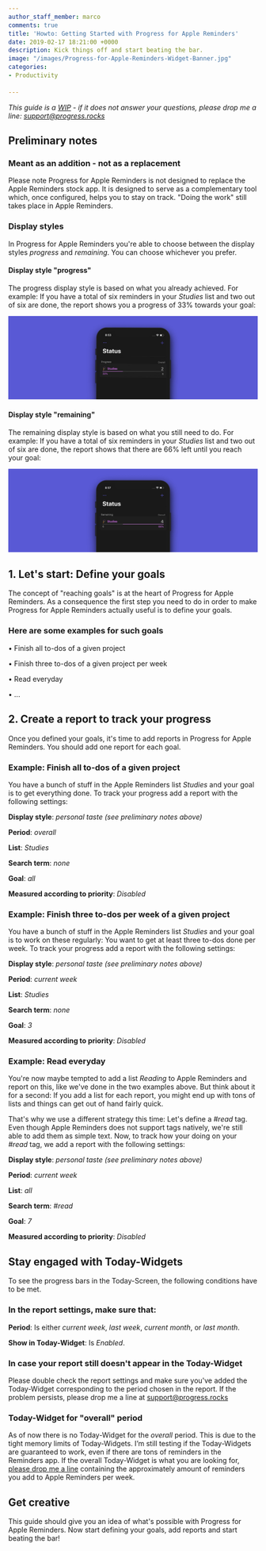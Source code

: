 ```yaml
---
author_staff_member: marco
comments: true
title: 'Howto: Getting Started with Progress for Apple Reminders'
date: 2019-02-17 18:21:00 +0000
description: Kick things off and start beating the bar.
image: "/images/Progress-for-Apple-Reminders-Widget-Banner.jpg"
categories:
- Productivity

---
```


_This guide is a [WIP](https://en.wikipedia.org/wiki/Work_in_process) - if it does not answer your questions, please drop me a line: [support@progress.rocks](mailto:support@progress.rocks)_

## Preliminary notes

### Meant as an addition - not as a replacement

Please note Progress for Apple Reminders is not designed to replace the Apple Reminders stock app. It is designed to serve as a complementary tool which, once configured, helps you to stay on track. "Doing the work" still takes place in Apple Reminders.

### Display styles

In Progress for Apple Reminders you're able to choose between the display styles _progress_ and _remaining_. You can choose whichever you prefer.

#### Display style "progress"

The progress display style is based on what you already achieved. For example: If you have a total of six reminders in your _Studies_ list and two out of six are done, the report shows you a progress of 33% towards your goal:

![Display style 'progress' in Progress for Apple Reminders](/images/Progress-for-Apple-Reminders-Display-Style-Progress.jpg)

#### Display style "remaining"

The remaining display style is based on what you still need to do. For example: If you have a total of six reminders in your _Studies_ list and two out of six are done, the report shows that there are 66% left until you reach your goal:

![Display style 'remaining' in Progress for Apple Reminders](/images/Progress-for-Apple-Reminders-Display-Style-Remaining.jpg)

## 1. Let's start: Define your goals

The concept of "reaching goals" is at the heart of Progress for Apple Reminders. As a consequence the first step you need to do in order to make Progress for Apple Reminders actually useful is to define your goals.

### Here are some examples for such goals

• Finish all to-dos of a given project

• Finish three to-dos of a given project per week

• Read everyday

• ...

## 2. Create a report to track your progress

Once you defined your goals, it's time to add reports in Progress for Apple Reminders. You should add one report for each goal.

### Example: Finish all to-dos of a given project

You have a bunch of stuff in the Apple Reminders list _Studies_ and your goal is to get everything done. To track your progress add a report with the following settings:

**Display style**: _personal taste (see preliminary notes above)_

**Period**: _overall_

**List**: _Studies_

**Search term**: _none_

**Goal**: _all_

**Measured according to priority**: _Disabled_

### Example: Finish three to-dos per week of a given project

You have a bunch of stuff in the Apple Reminders list _Studies_ and your goal is to work on these regularly: You want to get at least three to-dos done per week. To track your progress add a report with the following settings:

**Display style**: _personal taste (see preliminary notes above)_

**Period**: _current week_

**List**: _Studies_

**Search term**: _none_

**Goal**: _3_

**Measured according to priority**: _Disabled_

### Example: Read everyday

You're now maybe tempted to add a list _Reading_ to Apple Reminders and report on this, like we've done in the two examples above. But think about it for a second: If you add a list for each report, you might end up with tons of lists and things can get out of hand fairly quick.

That's why we use a different strategy this time: Let's define a _#read_ tag. Even though Apple Reminders does not support tags natively, we're still able to add them as simple text. Now, to track how your doing on your _#read_ tag, we add a report with the following settings:

**Display style**: _personal taste (see preliminary notes above)_

**Period**: _current week_

**List**: _all_

**Search term**: _#read_

**Goal**: _7_

**Measured according to priority**: _Disabled_

## Stay engaged with Today-Widgets

To see the progress bars in the Today-Screen, the following conditions have to be met.

### In the report settings, make sure that:

**Period**: Is either _current week_, _last week_, _current month_, or _last month_.

**Show in Today-Widget**: Is _Enabled_.

### In case your report still doesn't appear in the Today-Widget

Please double check the report settings and make sure you've added the Today-Widget corresponding to the period chosen in the report. If the problem persists, please drop me a line at [support@progress.rocks](mailto:support@progress.rocks)

### Today-Widget for "overall" period

As of now there is no Today-Widget for the _overall_ period. This is due to the tight memory limits of Today-Widgets. I’m still testing if the Today-Widgets are guaranteed to work, even if there are tons of reminders in the Reminders app. If the overall Today-Widget is what you are looking for, [please drop me a line](mailto:support@progress.rocks) containing the approximately amount of reminders you add to Apple Reminders per week.

## Get creative

This guide should give you an idea of what's possible with Progress for Apple Reminders. Now start defining your goals, add reports and start beating the bar!